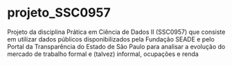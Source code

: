 # projeto_SSC0957
Projeto da disciplina Prática em Ciência de Dados II (SSC0957) que consiste em utilizar dados públicos disponibilizados pela Fundação SEADE e pelo Portal da Transparência do Estado de São Paulo para analisar a evolução do mercado de trabalho formal e (talvez) informal, ocupações e renda
